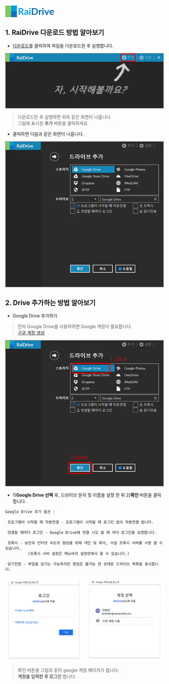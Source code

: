 ![logo](/logo.png?raw=true) <!--  --> 
                                                                                                                               
## 1. RaiDrive 다운로드 방법 알아보기  
- [다운로드](https://www.raidrive.com/ko/download)를 클릭하여 파일을 다운로드한 후 실행합니다.  

![main](/main.jpg?raw=true) 
 
> 다운로드한 후 실행하면 위와 같은 화면이 나옵니다.    
> 그림에 표시된 **추가** 버튼을 클릭하세요.   

- 클릭하면 다음과 같은 화면이 나옵니다.

![plus](/plus.PNG?raw=true)


## 2. Drive 추가하는 방법 알아보기

- Google Drive 추가하기

> 먼저 Google Drive를 사용하려면 Google 계정이 필요합니다.  
  [구글 계정 생성](https://www.google.com "Google")
  
  
![plus_red](/plus_red.jpg?raw=true) 

- 1)**Google Drive 선택** 후, 드라이브 문자 및 이름을 설정 한 뒤 2)**확인** 버튼을 클릭합니다.

~~~
Google Drive 추가 옵션 : 

 프로그램이 시작될 때 자동연결 - 프로그램이 시작될 때 로그인 없이 자동연결 됩니다.

 연결할 때마다 로그인 - Google Drive에 연결 시도 할 때 마다 로그인을 요청합니다.

 프록시 - 보안과 인터넷 속도의 향상을 위해 개인 및 회사, 사설 프록시 서버를 사용 할 수 있습니다. 
          (프록시 서버 설정은 메뉴바의 설정란에서 할 수 있습니다.)

 읽기전용 - 파일을 읽기는 가능하지만 편집은 불가능 한 상태로 드라이브 목록을 표시합니다.
 ~~~  
 
 ![google](/google.PNG?raw=true)  
 
> 확인 버튼을  그림과 같이 google 계정 페이지가 뜹니다.  
> **계정을 입력한 후 로그인** 합니다.  


